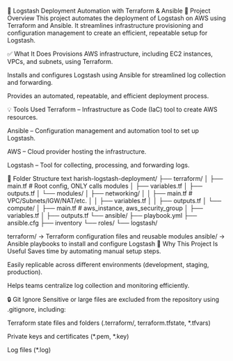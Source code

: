 🔧 Logstash Deployment Automation with Terraform & Ansible
📌 Project Overview
This project automates the deployment of Logstash on AWS using Terraform and Ansible. It streamlines infrastructure provisioning and configuration management to create an efficient, repeatable setup for Logstash.

✅ What It Does
Provisions AWS infrastructure, including EC2 instances, VPCs, and subnets, using Terraform.

Installs and configures Logstash using Ansible for streamlined log collection and forwarding.

Provides an automated, repeatable, and efficient deployment process.

💡 Tools Used
Terraform – Infrastructure as Code (IaC) tool to create AWS resources.

Ansible – Configuration management and automation tool to set up Logstash.

AWS – Cloud provider hosting the infrastructure.

Logstash – Tool for collecting, processing, and forwarding logs.

📁 Folder Structure
text
harish-logstash-deployment/
├── terraform/
│   ├── main.tf             # Root config, ONLY calls modules
│   ├── variables.tf
│   ├── outputs.tf
│   └── modules/
│       ├── networking/
│       │   ├── main.tf     # VPC/Subnets/IGW/NAT/etc.
│       │   ├── variables.tf
│       │   ├── outputs.tf
│       └── compute/
│           ├── main.tf     # aws_instance, aws_security_group
│           ├── variables.tf
│           ├── outputs.tf
└── ansible/
├── playbook.yml
├── ansible.cfg
├── inventory
└── roles/
└── logstash/


terraform/    → Terraform configuration files and reusable modules
ansible/     → Ansible playbooks to install and configure Logstash
🧩 Why This Project Is Useful
Saves time by automating manual setup steps.

Easily replicable across different environments (development, staging, production).

Helps teams centralize log collection and monitoring efficiently.

🔒 Git Ignore
Sensitive or large files are excluded from the repository using .gitignore, including:

Terraform state files and folders (.terraform/, terraform.tfstate, *.tfvars)

Private keys and certificates (*.pem, *.key)

Log files (*.log)
